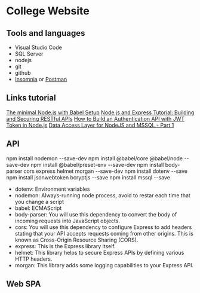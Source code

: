 # College Website

## Tools and languages

- Visual Studio Code
- SQL Server
- nodejs
- git
- github
- [Insomnia](https://insomnia.rest/) or [Postman](https://www.postman.com/)

## Links tutorial

[The minimal Node.js with Babel Setup](https://www.robinwieruch.de/minimal-node-js-babel-setup/)
[Node.js and Express Tutorial: Building and Securing RESTful APIs](https://auth0.com/blog/node-js-and-express-tutorial-building-and-securing-restful-apis/)
[How to Build an Authentication API with JWT Token in Node.js](https://www.section.io/engineering-education/how-to-build-authentication-api-with-jwt-token-in-nodejs/)
[Data Access Layer for NodeJS and MSSQL - Part 1](https://codeomelet.com/posts/data-access-layer-for-nodejs-and-mssql-part-1)

## API

npm install nodemon --save-dev
npm install @babel/core @babel/node --save-dev
npm install @babel/preset-env --save-dev
npm install body-parser cors express helmet morgan --save-dev
npm install dotenv --save
npm install jsonwebtoken bcryptjs --save
npm install mssql --save

- dotenv: Environment variables
- nodemon: Always-running node process, avoid to restar each time that you change a script
- babel: ECMAScript
- body-parser: You will use this dependency to convert the body of incoming requests into JavaScript objects.
- cors: You will use this dependency to configure Express to add headers stating that your API accepts requests coming from other origins. This is known as Cross-Origin Resource Sharing (CORS).
- express: This is the Express library itself.
- helmet: This library helps to secure Express APIs by defining various HTTP headers.
- morgan: This library adds some logging capabilities to your Express API.

## Web SPA

